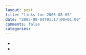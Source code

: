 ```yaml
---
layout: post
title: "links for 2005-08-03"
date: "2005-08-04T01:17:00+01:00"
comments: false
categories: 
---
```


<ul class="delicious">
<li>
</li>
<li>
</li>
</ul>


